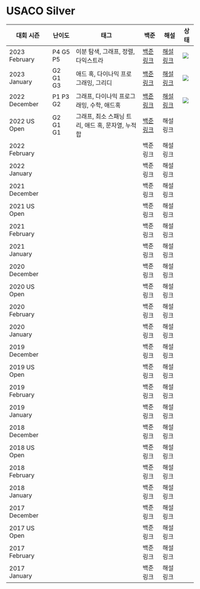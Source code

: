 # USACO Silver

| 대회 시즌     | 난이도   | 태그                                              | 백준                                              | 해설                           | 상태                                                                                |
| ------------- | -------- | ------------------------------------------------- | ------------------------------------------------- | ------------------------------ | ----------------------------------------------------------------------------------- |
| 2023 February | P4 G5 P5 | 이분 탐색, 그래프, 정렬, 다익스트라               | [백준 링크](https://www.acmicpc.net/category/834) | [해설 링크](./2023%20February) | ![](https://img.shields.io/static/v1?label=progress&message=67%&color=brightgreen)  |
| 2023 January  | G2 G1 G3 | 애드 혹, 다이나믹 프로그래밍, 그리디              | [백준 링크](https://www.acmicpc.net/category/807) | [해설 링크](./2023%20January)  | ![](https://img.shields.io/static/v1?label=progress&message=100%&color=brightgreen) |
| 2022 December | P1 P3 G2 | 그래프, 다이나믹 프로그래밍, 수학, 애드혹         | [백준 링크](https://www.acmicpc.net/category/743) | [해설 링크](./2022%20December) | ![](https://img.shields.io/static/v1?label=progress&message=67%&color=brightgreen)  |
| 2022 US Open  | G2 G1 G1 | 그래프, 최소 스패닝 트리, 애드 혹, 문자열, 누적합 | [백준 링크](https://www.acmicpc.net/category/655) | 해설 링크                      |                                                                                     |
| 2022 February |          |                                                   | 백준 링크                                         | 해설 링크                      |                                                                                     |
| 2022 January  |          |                                                   | 백준 링크                                         | 해설 링크                      |                                                                                     |
| 2021 December |          |                                                   | 백준 링크                                         | 해설 링크                      |                                                                                     |
| 2021 US Open  |          |                                                   | 백준 링크                                         | 해설 링크                      |                                                                                     |
| 2021 February |          |                                                   | 백준 링크                                         | 해설 링크                      |                                                                                     |
| 2021 January  |          |                                                   | 백준 링크                                         | 해설 링크                      |                                                                                     |
| 2020 December |          |                                                   | 백준 링크                                         | 해설 링크                      |                                                                                     |
| 2020 US Open  |          |                                                   | 백준 링크                                         | 해설 링크                      |                                                                                     |
| 2020 February |          |                                                   | 백준 링크                                         | 해설 링크                      |                                                                                     |
| 2020 January  |          |                                                   | 백준 링크                                         | 해설 링크                      |                                                                                     |
| 2019 December |          |                                                   | 백준 링크                                         | 해설 링크                      |                                                                                     |
| 2019 US Open  |          |                                                   | 백준 링크                                         | 해설 링크                      |                                                                                     |
| 2019 February |          |                                                   | 백준 링크                                         | 해설 링크                      |                                                                                     |
| 2019 January  |          |                                                   | 백준 링크                                         | 해설 링크                      |                                                                                     |
| 2018 December |          |                                                   | 백준 링크                                         | 해설 링크                      |                                                                                     |
| 2018 US Open  |          |                                                   | 백준 링크                                         | 해설 링크                      |                                                                                     |
| 2018 February |          |                                                   | 백준 링크                                         | 해설 링크                      |                                                                                     |
| 2018 January  |          |                                                   | 백준 링크                                         | 해설 링크                      |                                                                                     |
| 2017 December |          |                                                   | 백준 링크                                         | 해설 링크                      |                                                                                     |
| 2017 US Open  |          |                                                   | 백준 링크                                         | 해설 링크                      |                                                                                     |
| 2017 February |          |                                                   | 백준 링크                                         | 해설 링크                      |                                                                                     |
| 2017 January  |          |                                                   | 백준 링크                                         | 해설 링크                      |                                                                                     |
